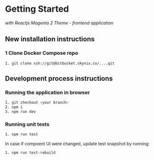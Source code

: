 # Getting Started
###### with Reactjs Magento 2 Theme - frontend application
## New installation instructions

### 1 Clone Docker Compose repo
```bash
1. git clone ssh://git@bitbucket.skynix.co/....git
```

## Development process instructions
### Running the application in browser
```bash
1. git checkout <your branch>
2. npm i
3. npm run dev
```

### Running unit tests

```bash
1. npm run test
```
In case if compoent UI were changed, update test snapshot by running:
```bash
1. npm run test-rebuild
```

